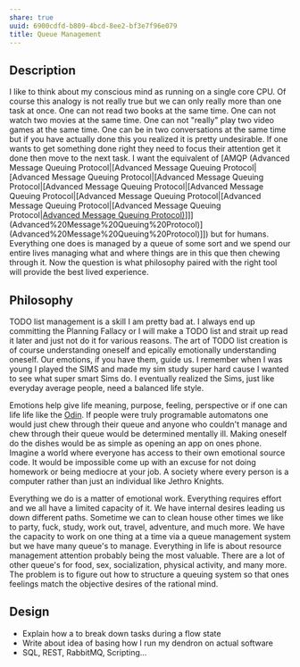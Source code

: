 ```yaml
---
share: true
uuid: 6900cdfd-b809-4bcd-8ee2-bf3e7f96e079
title: Queue Management
---
```

Description
-----------

I like to think about my conscious mind as running on a single core CPU. Of course this analogy is not really true but we can only really more than one task at once. One can not read two books at the same time. One can not watch two movies at the same time. One can not "really" play two video games at the same time. One can be in two conversations at the same time but if you have actually done this you realized it is pretty undesirable. If one wants to get something done right they need to focus their attention get it done then move to the next task. I want the equivalent of [AMQP (Advanced Message Queuing Protocol|[Advanced Message Queuing Protocol|[Advanced Message Queuing Protocol|[Advanced Message Queuing Protocol|[Advanced Message Queuing Protocol|[Advanced Message Queuing Protocol|[Advanced Message Queuing Protocol|[Advanced Message Queuing Protocol|[Advanced Message Queuing Protocol|[Advanced Message Queuing Protocol)](/undefined)]]](Advanced%20Message%20Queuing%20Protocol)](Advanced%20Message%20Queuing%20Protocol)]]) but for humans. Everything one does is managed by a queue of some sort and we spend our entire lives managing what and where things are in this que then chewing through it. Now the question is what philosophy paired with the right tool will provide the best lived experience.

Philosophy
----------

TODO list management is a skill I am pretty bad at. I always end up committing the Planning Fallacy or I will make a TODO list and strait up read it later and just not do it for various reasons. The art of TODO list creation is of course understanding oneself and epically emotionally understanding oneself. Our emotions, if you have them, guide us. I remember when I was young I played the SIMS and made my sim study super hard cause I wanted to see what super smart Sims do. I eventually realized the Sims, just like everyday average people, need a balanced life style.

Emotions help give life meaning, purpose, feeling, perspective or if one can life life like the [Odin](https://oldmanswar.fandom.com/wiki/Obin). If people were truly programable automatons one would just chew through their queue and anyone who couldn't manage and chew through their queue would be determined mentally ill. Making oneself do the dishes would be as simple as opening an app on ones phone. Imagine a world where everyone has access to their own emotional source code. It would be impossible come up with an excuse for not doing homework or being mediocre at your job. A society where every person is a computer rather than just an individual like Jethro Knights.

Everything we do is a matter of emotional work. Everything requires effort and we all have a limited capacity of it. We have internal desires leading us down different paths. Sometime we can to clean house other times we like to party, fuck, study, work out, travel, adventure, and much more. We have the capacity to work on one thing at a time via a queue management system but we have many queue's to manage. Everything in life is about resource management attention probably being the most valuable. There are a lot of other queue's for food, sex, socialization, physical activity, and many more. The problem is to figure out how to structure a queuing system so that ones feelings match the objective desires of the rational mind.

Design
------

*   Explain how a to break down tasks during a flow state
*   Write about idea of basing how I run my dendron on actual software
*   SQL, REST, RabbitMQ, Scripting...
